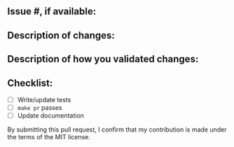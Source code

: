 ## Issue #, if available:

## Description of changes:

## Description of how you validated changes:

## Checklist:

- [ ] Write/update tests
- [ ] `make pr` passes
- [ ] Update documentation

By submitting this pull request, I confirm that my contribution is made under the terms of the MIT license.